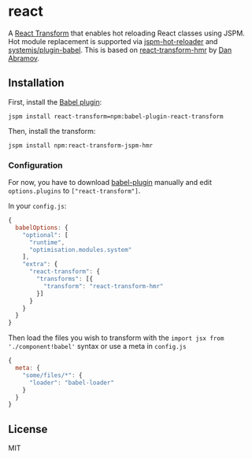 # react

A [React Transform](https://github.com/gaearon/babel-plugin-react-transform) that enables hot reloading React classes using JSPM. Hot module replacement is supported via [jspm-hot-reloader](https://github.com/capaj/jspm-hot-reloader) and [systemjs/plugin-babel](https://github.com/systemjs/plugin-babel). This is based on [react-transform-hmr](https://github.com/gaearon/react-transform-hmr) by [Dan Abramov](https://github.com/gaearon).

## Installation

First, install the [Babel plugin](https://github.com/gaearon/babel-plugin-react-transform):

```
jspm install react-transform=npm:babel-plugin-react-transform
```

Then, install the transform:

```
jspm install npm:react-transform-jspm-hmr
```

### Configuration

For now, you have to download [babel-plugin](https://github.com/systemjs/plugin-babel) manually and edit `options.plugins` to `["react-transform"]`.

In your `config.js`:

```js
{
  babelOptions: {
    "optional": [
      "runtime",
      "optimisation.modules.system"
    ],
    "extra": {
      "react-transform": {
        "transforms": [{
          "transform": "react-transform-hmr"
        }]
      }
    }
  }
}
```

Then load the files you wish to transform with the `import jsx from './component!babel'` syntax or use a meta in `config.js`

```js
{
  meta: {
    "some/files/*": {
      "loader": "babel-loader"
    }
  }
}
```

## License

MIT
